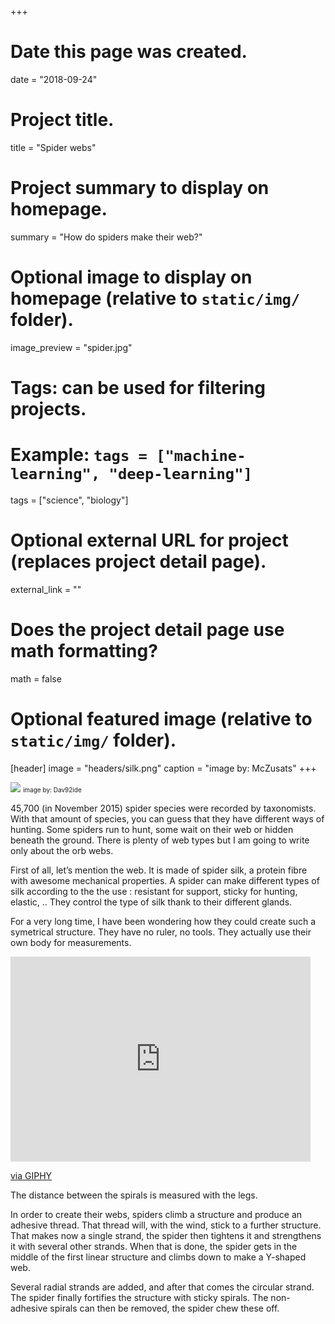 +++
# Date this page was created.
date = "2018-09-24"

# Project title.
title = "Spider webs"

# Project summary to display on homepage.
summary = "How do spiders make their web?"

# Optional image to display on homepage (relative to `static/img/` folder).
image_preview = "spider.jpg"

# Tags: can be used for filtering projects.
# Example: `tags = ["machine-learning", "deep-learning"]`
tags = ["science", "biology"]

# Optional external URL for project (replaces project detail page).
external_link = ""

# Does the project detail page use math formatting?
math = false

# Optional featured image (relative to `static/img/` folder).
[header]
image = "headers/silk.png"
caption = "image by: McZusats"
+++


![](../../project/example-project_files/1.PNG)
<font size="1"> image by: Dav92ide</font> 


45,700 (in November 2015) spider species were recorded by taxonomists. With that amount of species, you can guess that they have different ways of hunting. Some spiders run to hunt, some wait on their web or hidden beneath the ground. 
There is plenty of web types but I am going to write only about the orb webs. 



First of all, let’s mention the web. It is made of spider silk, a protein fibre with awesome mechanical properties. A spider can make different types of silk according to the the use : resistant for support, sticky for hunting, elastic, .. They control the type of silk thank to their different glands.

For a very long time, I have been wondering how they could create such a symetrical structure. They have no ruler, no tools. They actually use their own body for measurements.



<iframe src="https://giphy.com/embed/YXtwLgXFYuTjq" width="480" height="328" frameBorder="0" class="giphy-embed" allowFullScreen></iframe><p><a href="https://giphy.com/gifs/spider-web-educational-YXtwLgXFYuTjq">via GIPHY</a></p>
The distance between the spirals is measured with the legs.


In order to create their webs, spiders climb a structure and produce an adhesive thread. That thread will, with the wind, stick to a further structure. That makes now a single strand, the spider then tightens it and strengthens it with several other strands.
When that is done, the spider gets in the middle of the first linear structure and climbs down to make a Y-shaped web.

Several radial strands are added, and after that comes the circular strand. The spider finally fortifies the structure with sticky spirals. The non-adhesive spirals can then be removed, the spider chew these off.

